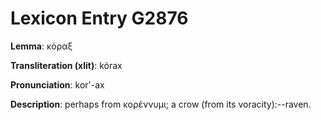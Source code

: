 # Lexicon Entry G2876

**Lemma**: κόραξ

**Transliteration (xlit)**: kórax

**Pronunciation**: kor'-ax

**Description**:
perhaps from κορέννυμι; a crow (from its voracity):--raven.
